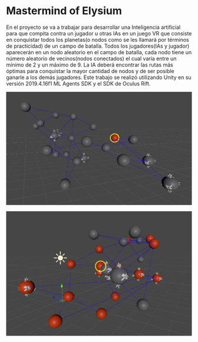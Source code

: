 # Mastermind of Elysium
En el proyecto se va a trabajar para desarrollar una Inteligencia artificial para que compita contra un jugador u otras IAs en un juego VR que consiste en conquistar todos los planetas(o nodos como se les llamará por términos de practicidad) de un campo de batalla. Todos los jugadores(IAs y jugador) aparecerán en un nodo aleatorio en el campo de batalla, cada nodo tiene un número aleatorio de vecinos(nodos conectados) el cual varía entre un mínimo de 2 y un máximo de 9. La IA deberá encontrar las rutas más óptimas para conquistar la mayor cantidad de nodos y de ser posible ganarle a los demás jugadores. Este trabajo se realizó utilizando Unity en su versión 2019.4.16f1 ML Agents SDK y el SDK de Oculus Rift.

![Battle Field Example](/Screenshots/ExampleBattleField.PNG)

![Agent Conquering the Battle Field](/Screenshots/AgentConqueringBattleField.PNG)